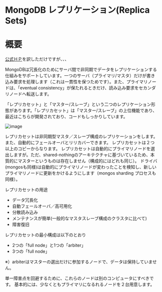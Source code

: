 MongoDB レプリケーション(Replica Sets)
=================

概要
=================

[公式ＨＰ](http://www.mongodb.org/display/DOCS/Replication)を訳しただけですが、、、


MongoDBは冗長化のためにサーバ間で非同期でデータをレプリケーションする仕組みをサポートしています。一つのサーバ（プライマリ/マスタ）だけが書き込み要求を処理します（これは一貫性を保つためです）。また、プライマリノードは、「eventual consistency」が保たれるときだけ、読み込み要求をセカンダリノードへ転送します。

「レプリカセット」と「マスター/スレーブ」という二つのレプリケーション形態があります。「レプリカセット」は「マスター/スレーブ」の上位機能であり、最近はこちらが開発されており、コードもしっかりしています。

![image](http://www.infoq.com/resource/articles/mongodb-java-php-python/en/resources/replicaSetSimple.png)

レプリカセットは非同期型マスタ／スレーブ構成のレプリケーションをします。また、自動的にフェールオーバとリリカバーできます。
レプリカセットは２つ以上のコピーからなります。
レプリカセットは自動的にプライマリノードを選出しますが。ただ、shared-nothingのアーキテクチャに基づいているため、本質的にマスターというものは存在しません（構成的にはどれも同じ）。
ドライバ(mongosも同様)は自動的にプライマリノードが変わったことを検知し、新しいプライマリノードに更新をかけるようにします（mongos sharding プロセスも同様）。
 
レプリカセットの用途

* データ冗長化
* 自動フェールオーバ／高可用化
* 分散読み込み
* メンテナンスが簡単(一般的なマスタスレーブ構成のクラスタに比べて)
* 障害復旧

レプリカセットの最小構成は以下のとおり

* 2つの「full node」と1つの「arbiter」
* 3つの「full node」

※）arbiterはマスターの選出だけに参加するノードで、データは保持していません。

単一障害点を回避するために、これらのノードは別のコンピュータにすべきです。
基本的には、少なくともプライマリになるれるノードを２台用意します。


